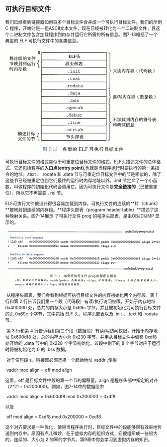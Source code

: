 ## 可执行目标文件

​		我们已经看到链接器如何将多个目标文件合并成一个可执行目标文件。我们的示例 C 程序，开始时是一组ASCII文本文件，现在已经被转化为一个二进制文件，且这个二进制文件包含加载程序到内存并运行它所需的所有信息。图7-13概括了一个典型的 ELF 可执行文件中的各类信息。

![08典型的ELF可执行文件](./markdownimage/08典型的ELF可执行文件.png)

​		可执行目标文件的格式类似于可重定位目标文件的格式。ELF头描述文件的总体格式。它还包括程序的**入口点(entry point)**,也就是当程序运行时要执行的第一条指令的地址。.text 、.rodata 和 .data 节与可重定位目标文件中的节是相似的，除了这些节已经被重定位到它们最终的运行时内存地址以外。.init 节定义了一个小函数，叫做程序的初始化代码会调用它。因为可执行文件是**完全链接的**（已被重定位），所以它不再需要 . rel 节。

​		ELF可执行文件被设计得很容易加载到内存，可执行文件的连续的**片（chunk）**被映射到连续的内存段。**程序头部表（program header table）**描述了这种映射关系。图7-14展示 了可执行文件 prog 的程序头部表，是由OBJDIJMP 显示的。

![08示例可执行文件prog的程序头部表](./markdownimage/08示例可执行文件prog的程序头部表.png)

​		从程序头部表，我们会看到根据可执行目标文件的内容初始化两个内存段。第 1 行和第 2 行告诉我们第一个段（代码段）有读/执行访问权限，开始于内存地址 0x400000 处，总共的内存大小是 0x69c 字节，并且被初始化为可执行目标文件的头 0x69c 个字节，其中包括 ELF 头、程序头部表以及 .init 、.text 和 .rodata 节。

​		第 3 行和第 4 行告诉我们第二个段（数据段）有读/写访问权限，开始于内存地址 0x600df8 处，总的内存大小为 0x230 字节，并用从目标文件中偏移 0xdf8 处开始的  .data 节中的 0x228 个字节初始化。该段中剩下的 8 个字节对应于运行时将被初始化为 0 的 .bss 数据。

​		对于任何段 s，链接器必须选择一个起始地址 vaddr ,使得

​			vaddr mod align = off mod align

这里，off 是目标文件中段的第一个节的偏移量，align 是程序头部中指定的对齐（2^21 = 0x200000)。例如，图7-14中的数据段中

​			vaddr mod align = 0x600df8  mod  0x200000 = 0xdf8

以及

​			off mod align = 0xdf8  mod  0x200000 = 0xdf8

这个对齐要求是一种优化，使得当程序执行时，目标文件中的段能够很有效率地传送到内存中。原因有点儿微妙，在于虚拟内存的组织方式，它被组织成一些很大的、连续的、大小为 2 的幂的字节片。第9章中你会学习到虚拟内存的知识。